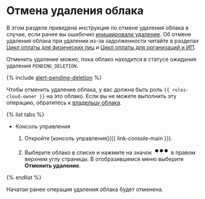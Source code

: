 # Отмена удаления облака

В этом разделе приведена инструкция по отмене удаления облака в случае, если ранее вы ошибочно [инициировали удаление](delete.md). Об отмене удаления облака при удалении из-за задолженности читайте в разделах [Цикл оплаты для физических лиц](../../../billing/payment/billing-cycle-individual.md) и [Цикл оплаты для организаций и ИП](../../../billing/payment/billing-cycle-business.md).

Отменить удаление можно, пока облако находится в статусе ожидания удаления `PENDING_DELETION`.


{% include [alert-pending-deletion](../../../_includes/resource-manager/alert-pending-deletion.md) %}

Чтобы отменить удаление облака, у вас должна быть роль `{{ roles-cloud-owner }}` на это облако. Если вы не можете выполнить эту операцию, обратитесь к [владельцу облака](../../concepts/resources-hierarchy.md#owner).

{% list tabs %}

- Консоль управления

  1. Откройте [консоль управления]({{ link-console-main }}).
  
  1. Выберите облако в списке и нажмите на значок ![***](../../../_assets/options.svg) в правом верхнем углу страницы. В отобразившемся меню выберите **Отменить удаление**.

{% endlist %}

Начатая ранее операция удаления облака будет отменена.

